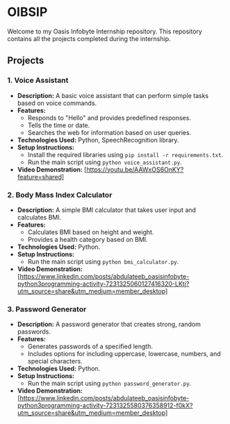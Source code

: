 # OIBSIP

Welcome to my Oasis Infobyte Internship repository. This repository contains all the projects completed during the internship.

## Projects

### 1. Voice Assistant
- **Description:** A basic voice assistant that can perform simple tasks based on voice commands.
- **Features:**
  - Responds to "Hello" and provides predefined responses.
  - Tells the time or date.
  - Searches the web for information based on user queries.
- **Technologies Used:** Python, SpeechRecognition library.
- **Setup Instructions:**
  - Install the required libraries using `pip install -r requirements.txt`.
  - Run the main script using `python voice_assistant.py`.
- **Video Demonstration:** [https://youtu.be/AAWxOS6OnKY?feature=shared]

### 2. Body Mass Index Calculator
- **Description:** A simple BMI calculator that takes user input and calculates BMI.
- **Features:**
  - Calculates BMI based on height and weight.
  - Provides a health category based on BMI.
- **Technologies Used:** Python.
- **Setup Instructions:**
  - Run the main script using `python bmi_calculator.py`.
- **Video Demonstration:** [https://www.linkedin.com/posts/abdulateeb_oasisinfobyte-python3programming-activity-7231325060127416320-LKtj?utm_source=share&utm_medium=member_desktop]

### 3. Password Generator
- **Description:** A password generator that creates strong, random passwords.
- **Features:**
  - Generates passwords of a specified length.
  - Includes options for including uppercase, lowercase, numbers, and special characters.
- **Technologies Used:** Python.
- **Setup Instructions:**
  - Run the main script using `python password_generator.py`.
- **Video Demonstration:** [https://www.linkedin.com/posts/abdulateeb_oasisinfobyte-python3programming-activity-7231325580376358912-f0kX?utm_source=share&utm_medium=member_desktop]


